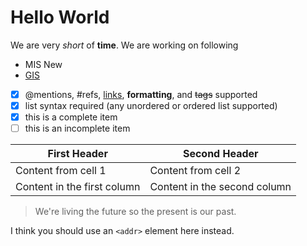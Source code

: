  # Hello World #
 We are very *short* of **time**. We are working on following
 * MIS New
 * [GIS](gis.com)

- [x] @mentions, #refs, [links](), **formatting**, and <del>tags</del> supported
- [x] list syntax required (any unordered or ordered list supported)
- [x] this is a complete item
- [ ] this is an incomplete item

First Header | Second Header
------------ | -------------
Content from cell 1 | Content from cell 2
Content in the first column | Content in the second column

> We're living the future so
> the present is our past.

I think you should use an
`<addr>` element here instead.
